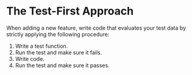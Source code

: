 # The Test-First Approach

When adding a new feature, write code that evaluates your test data by strictly applying the following procedure:

1. Write a test function.
2. Run the test and make sure it fails.
3. Write code.
4. Run the test and make sure it passes.
